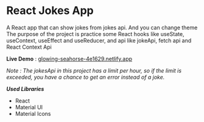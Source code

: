 # React Jokes App
A React app that can show jokes from jokes api. And you can change theme
The purpose of the project is practice some React hooks like useState, useContext, useEffect and useReducer, and  api like jokeApi, fetch api and React Context Api

**Live Demo** : [glowing-seahorse-4e1629.netlify.app](https://glowing-seahorse-4e1629.netlify.app/)

*Note : The jokesApi in this project has a limit per hour, so if the limit is exceeded, you have a chance to get an error instead of a joke.*

***Used Libraries*** 
 - React
 - Material UI
 - Material Icons
